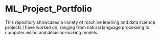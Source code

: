 # ML_Project_Portfolio

This repository showcases a variety of machine learning and data science projects I have worked on, ranging from natural language processing to computer vision and decision-making models.
